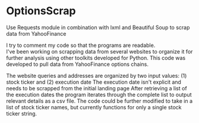 # OptionsScrap
Use Requests module in combination with lxml and Beautiful Soup to scrap data from YahooFinance

I try to comment my code so that the programs are readable.  
I've been working on scrapping data from several websites to organize it for further analysis using other toolkits developed for Python.
This code was developed to pull data from YahooFinance options chains.

The website queries and addresses are organized by two input values: (1) stock ticker and (2) execution date
The execution date isn't explicit and needs to be scrapped from the initial landing page
After retrieving a list of the execution dates the program iterates through the complete list to output relevant details as a csv file.
The code could be further modified to take in a list of stock ticker names, but currently functions for only a single stock ticker string.


